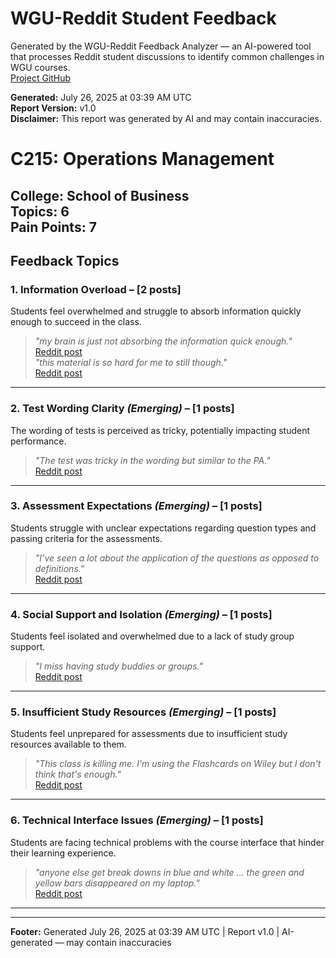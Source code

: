 # WGU-Reddit Student Feedback

Generated by the WGU-Reddit Feedback Analyzer — an AI-powered tool that processes Reddit student discussions to identify common challenges in WGU courses.  
[Project GitHub](https://wgudataninja.github.io/wgu-reddit-monitoring-pipeline/)

**Generated:** July 26, 2025 at 03:39 AM UTC  
**Report Version:** v1.0  
**Disclaimer:** This report was generated by AI and may contain inaccuracies.  
# C215: Operations Management
**College:** School of Business  
**Topics:** 6  
**Pain Points:** 7  
---
## Feedback Topics
### 1. Information Overload – [2 posts]
Students feel overwhelmed and struggle to absorb information quickly enough to succeed in the class.  
> _"my brain is just not absorbing the information quick enough."_  
> [Reddit post](https://reddit.com/comments/1h4o87n)  
> _"this material is so hard for me to still though."_  
> [Reddit post](https://reddit.com/comments/1k9eqs6)  
---
### 2. Test Wording Clarity _(Emerging)_ – [1 posts]
The wording of tests is perceived as tricky, potentially impacting student performance.  
> _"The test was tricky in the wording but similar to the PA."_  
> [Reddit post](https://reddit.com/comments/1jq61c7)  
---
### 3. Assessment Expectations _(Emerging)_ – [1 posts]
Students struggle with unclear expectations regarding question types and passing criteria for the assessments.  
> _"I’ve seen a lot about the application of the questions as opposed to definitions."_  
> [Reddit post](https://reddit.com/comments/1jhn092)  
---
### 4. Social Support and Isolation _(Emerging)_ – [1 posts]
Students feel isolated and overwhelmed due to a lack of study group support.  
> _"I miss having study buddies or groups."_  
> [Reddit post](https://reddit.com/comments/1hbhz4d)  
---
### 5. Insufficient Study Resources _(Emerging)_ – [1 posts]
Students feel unprepared for assessments due to insufficient study resources available to them.  
> _"This class is killing me. I'm using the Flashcards on Wiley but I don't think that's enough."_  
> [Reddit post](https://reddit.com/comments/1gc4t90)  
---
### 6. Technical Interface Issues _(Emerging)_ – [1 posts]
Students are facing technical problems with the course interface that hinder their learning experience.  
> _"anyone else get break downs in blue and white … the green and yellow bars disappeared on my laptop."_  
> [Reddit post](https://reddit.com/comments/1k9eqs6)  
---
---
**Footer:** Generated July 26, 2025 at 03:39 AM UTC | Report v1.0 | AI-generated — may contain inaccuracies  